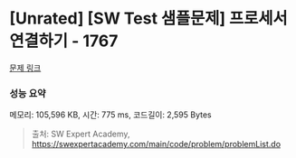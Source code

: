# [Unrated] [SW Test 샘플문제] 프로세서 연결하기 - 1767 

[문제 링크](https://swexpertacademy.com/main/code/problem/problemDetail.do?contestProbId=AV4suNtaXFEDFAUf) 

### 성능 요약

메모리: 105,596 KB, 시간: 775 ms, 코드길이: 2,595 Bytes



> 출처: SW Expert Academy, https://swexpertacademy.com/main/code/problem/problemList.do